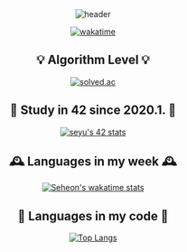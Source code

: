 <div align="center">

<img src="https://capsule-render.vercel.app/api?type=transparent&height=200&text=Seheon's%20Github&fontColor=393E46&fontSize=100" alt="header" />

[![wakatime](https://wakatime.com/badge/user/446db5e7-ff26-4081-90ae-091b9f0fc8b2.svg)](https://wakatime.com/@446db5e7-ff26-4081-90ae-091b9f0fc8b2)

## 💡 Algorithm Level 💡

[![solved.ac](http://mazassumnida.wtf/api/v2/generate_badge?boj=seyu)](https://solved.ac/seyu)

## 🐥 Study in 42 since 2020.1. 🐥

[![seyu's 42 stats](https://badge42.vercel.app/api/v2/cl1rqpl2d005409kzu6injhgi/stats?cursusId=21&coalitionId=86)](https://github.com/JaeSeoKim/badge42)
  
## 🕰️ Languages in my week 🕰️

[![Seheon's wakatime stats](https://github-readme-stats.vercel.app/api/wakatime?username=seheon99)](https://github.com/anuraghazra/github-readme-stats)

## 📄 Languages in my code 📄

[![Top Langs](https://github-readme-stats.vercel.app/api/top-langs/?username=seheon99&layout=compact)](https://github.com/anuraghazra/github-readme-stats)

</div>
